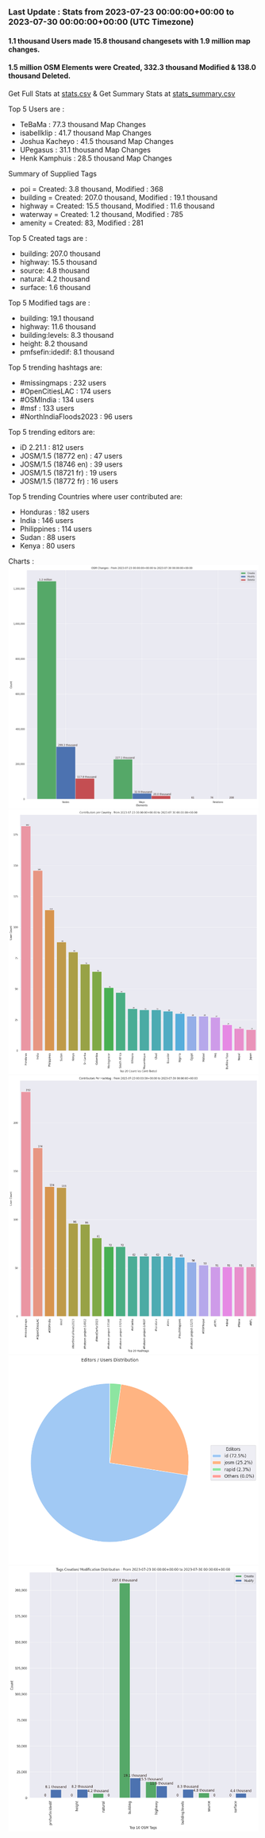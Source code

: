 ### Last Update : Stats from 2023-07-23 00:00:00+00:00 to 2023-07-30 00:00:00+00:00 (UTC Timezone)

#### 1.1 thousand Users made 15.8 thousand changesets with 1.9 million map changes.
#### 1.5 million OSM Elements were Created, 332.3 thousand Modified & 138.0 thousand Deleted.
Get Full Stats at [stats.csv](/stats/hotosm/Weekly/stats.csv)
 & Get Summary Stats at [stats_summary.csv](/stats/hotosm/Weekly/stats_summary.csv)

Top 5 Users are : 
- TeBaMa : 77.3 thousand Map Changes
- isabellklip : 41.7 thousand Map Changes
- Joshua Kacheyo : 41.5 thousand Map Changes
- UPegasus : 31.1 thousand Map Changes
- Henk Kamphuis : 28.5 thousand Map Changes

Summary of Supplied Tags
- poi = Created: 3.8 thousand, Modified : 368
- building = Created: 207.0 thousand, Modified : 19.1 thousand
- highway = Created: 15.5 thousand, Modified : 11.6 thousand
- waterway = Created: 1.2 thousand, Modified : 785
- amenity = Created: 83, Modified : 281


Top 5 Created tags are :
- building: 207.0 thousand
- highway: 15.5 thousand
- source: 4.8 thousand
- natural: 4.2 thousand
- surface: 1.6 thousand


Top 5 Modified tags are :
- building: 19.1 thousand
- highway: 11.6 thousand
- building:levels: 8.3 thousand
- height: 8.2 thousand
- pmfsefin:idedif: 8.1 thousand


Top 5 trending hashtags are:
- #missingmaps : 232 users
- #OpenCitiesLAC : 174 users
- #OSMIndia : 134 users
- #msf : 133 users
- #NorthIndiaFloods2023 : 96 users


Top 5 trending editors are:
- iD 2.21.1 : 812 users
- JOSM/1.5 (18772 en) : 47 users
- JOSM/1.5 (18746 en) : 39 users
- JOSM/1.5 (18721 fr) : 19 users
- JOSM/1.5 (18772 fr) : 16 users


Top 5 trending Countries where user contributed are:
- Honduras : 182 users
- India : 146 users
- Philippines : 114 users
- Sudan : 88 users
- Kenya : 80 users


 Charts : 
![Alt text](./stats_osm_changes.png) 
![Alt text](./stats_users_per_country.png) 
![Alt text](./stats_users_per_hashtag.png) 
![Alt text](./stats_editors_pie_chart.png) 
![Alt text](./stats_tags.png) 
